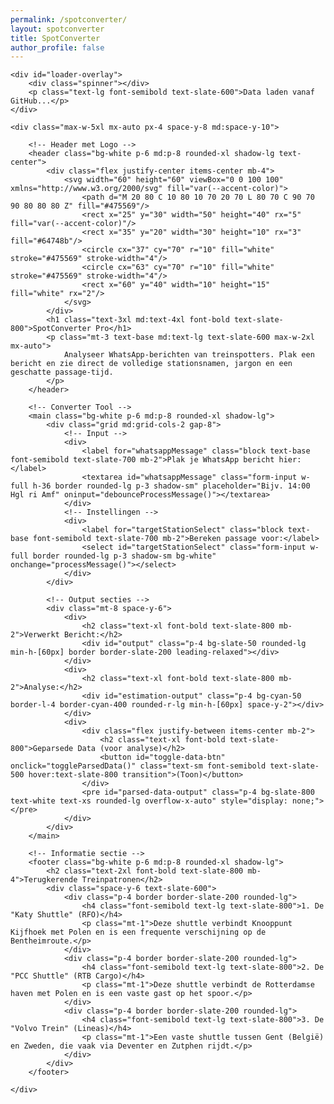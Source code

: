 ```yaml
---
permalink: /spotconverter/
layout: spotconverter
title: SpotConverter
author_profile: false
---
```


<!-- Laad-overlay -->
<div class="container">
    
    <div id="loader-overlay">
        <div class="spinner"></div>
        <p class="text-lg font-semibold text-slate-600">Data laden vanaf GitHub...</p>
    </div>

    <div class="max-w-5xl mx-auto px-4 space-y-8 md:space-y-10">
        
        <!-- Header met Logo -->
        <header class="bg-white p-6 md:p-8 rounded-xl shadow-lg text-center">
            <div class="flex justify-center items-center mb-4">
                <svg width="60" height="60" viewBox="0 0 100 100" xmlns="http://www.w3.org/2000/svg" fill="var(--accent-color)">
                    <path d="M 20 80 C 10 80 10 70 20 70 L 80 70 C 90 70 90 80 80 80 Z" fill="#475569"/>
                    <rect x="25" y="30" width="50" height="40" rx="5" fill="var(--accent-color)"/>
                    <rect x="35" y="20" width="30" height="10" rx="3" fill="#64748b"/>
                    <circle cx="37" cy="70" r="10" fill="white" stroke="#475569" stroke-width="4"/>
                    <circle cx="63" cy="70" r="10" fill="white" stroke="#475569" stroke-width="4"/>
                    <rect x="60" y="40" width="10" height="15" fill="white" rx="2"/>
                </svg>
            </div>
            <h1 class="text-3xl md:text-4xl font-bold text-slate-800">SpotConverter Pro</h1>
            <p class="mt-3 text-base md:text-lg text-slate-600 max-w-2xl mx-auto">
                Analyseer WhatsApp-berichten van treinspotters. Plak een bericht en zie direct de volledige stationsnamen, jargon en een geschatte passage-tijd.
            </p>
        </header>

        <!-- Converter Tool -->
        <main class="bg-white p-6 md:p-8 rounded-xl shadow-lg">
            <div class="grid md:grid-cols-2 gap-8">
                <!-- Input -->
                <div>
                    <label for="whatsappMessage" class="block text-base font-semibold text-slate-700 mb-2">Plak je WhatsApp bericht hier:</label>
                    <textarea id="whatsappMessage" class="form-input w-full h-36 border rounded-lg p-3 shadow-sm" placeholder="Bijv. 14:00 Hgl ri Amf" oninput="debounceProcessMessage()"></textarea>
                </div>
                <!-- Instellingen -->
                <div>
                    <label for="targetStationSelect" class="block text-base font-semibold text-slate-700 mb-2">Bereken passage voor:</label>
                    <select id="targetStationSelect" class="form-input w-full border rounded-lg p-3 shadow-sm bg-white" onchange="processMessage()"></select>
                </div>
            </div>
            
            <!-- Output secties -->
            <div class="mt-8 space-y-6">
                <div>
                    <h2 class="text-xl font-bold text-slate-800 mb-2">Verwerkt Bericht:</h2>
                    <div id="output" class="p-4 bg-slate-50 rounded-lg min-h-[60px] border border-slate-200 leading-relaxed"></div>
                </div>
                <div>
                    <h2 class="text-xl font-bold text-slate-800 mb-2">Analyse:</h2>
                    <div id="estimation-output" class="p-4 bg-cyan-50 border-l-4 border-cyan-400 rounded-r-lg min-h-[60px] space-y-2"></div>
                </div>
                <div>
                    <div class="flex justify-between items-center mb-2">
                        <h2 class="text-xl font-bold text-slate-800">Geparsede Data (voor analyse)</h2>
                        <button id="toggle-data-btn" onclick="toggleParsedData()" class="text-sm font-semibold text-slate-500 hover:text-slate-800 transition">(Toon)</button>
                    </div>
                    <pre id="parsed-data-output" class="p-4 bg-slate-800 text-white text-xs rounded-lg overflow-x-auto" style="display: none;"></pre>
                </div>
            </div>
        </main>
        
        <!-- Informatie sectie -->
        <footer class="bg-white p-6 md:p-8 rounded-xl shadow-lg">
            <h2 class="text-2xl font-bold text-slate-800 mb-4">Terugkerende Treinpatronen</h2>
            <div class="space-y-6 text-slate-600">
                <div class="p-4 border border-slate-200 rounded-lg">
                    <h4 class="font-semibold text-lg text-slate-800">1. De "Katy Shuttle" (RFO)</h4>
                    <p class="mt-1">Deze shuttle verbindt Knooppunt Kijfhoek met Polen en is een frequente verschijning op de Bentheimroute.</p>
                </div>
                <div class="p-4 border border-slate-200 rounded-lg">
                    <h4 class="font-semibold text-lg text-slate-800">2. De "PCC Shuttle" (RTB Cargo)</h4>
                    <p class="mt-1">Deze shuttle verbindt de Rotterdamse haven met Polen en is een vaste gast op het spoor.</p>
                </div>
                <div class="p-4 border border-slate-200 rounded-lg">
                    <h4 class="font-semibold text-lg text-slate-800">3. De "Volvo Trein" (Lineas)</h4>
                    <p class="mt-1">Een vaste shuttle tussen Gent (België) en Zweden, die vaak via Deventer en Zutphen rijdt.</p>
                </div>
            </div>
        </footer>

    </div>
</div>
